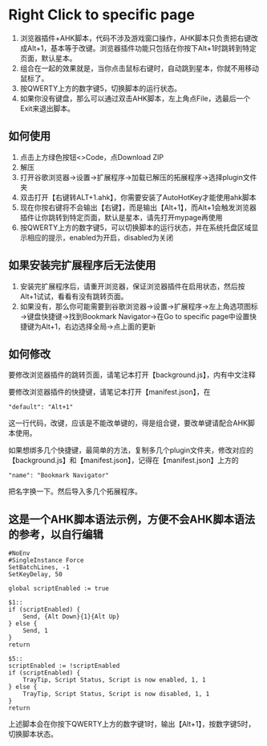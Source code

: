 # Right Click to specific page

1. 浏览器插件+AHK脚本，代码不涉及游戏窗口操作，AHK脚本只负责把右键改成Alt+1，基本等于改键。浏览器插件功能只包括在你按下Alt+1时跳转到特定页面，默认星本。
2. 组合在一起的效果就是，当你点击鼠标右键时，自动跳到星本，你就不用移动鼠标了。
3. 按QWERTY上方的数字键5，切换脚本的运行状态。
4. 如果你没有键盘，那么可以通过双击AHK脚本，左上角点File，选最后一个Exit来退出脚本。

## 如何使用

1. 点击上方绿色按钮<>Code，点Download ZIP
2. 解压
3. 打开谷歌浏览器→设置→扩展程序→加载已解压的拓展程序→选择plugin文件夹
4. 双击打开【右键转ALT+1.ahk】，你需要安装了AutoHotKey才能使用ahk脚本
5. 现在你按右键将不会输出【右键】，而是输出【Alt+1】，而Alt+1会触发浏览器插件让你跳转到特定页面，默认是星本，请先打开mypage再使用
6. 按QWERTY上方的数字键5，可以切换脚本的运行状态，并在系统托盘区域显示相应的提示，enabled为开启，disabled为关闭

## 如果安装完扩展程序后无法使用

1. 安装完扩展程序后，请重开浏览器，保证浏览器插件在启用状态，然后按Alt+1试试，看看有没有跳转页面。
2. 如果没有，那么你可能需要到谷歌浏览器→设置→扩展程序→左上角选项图标→键盘快捷键→找到Bookmark Navigator→在Go to specific page中设置快捷键为Alt+1，右边选择全局→点上面的更新

## 如何修改
要修改浏览器插件的跳转页面，请笔记本打开【background.js】，内有中文注释

要修改浏览器插件的快捷键，请笔记本打开【manifest.json】，在
```
"default": "Alt+1"
```
这一行代码，改键，应该是不能改单键的，得是组合键，要改单键请配合AHK脚本使用。

如果想绑多几个快捷键，最简单的方法，复制多几个plugin文件夹，修改对应的【background.js】和【manifest.json】，记得在【manifest.json】上方的
```
"name": "Bookmark Navigator"
```
把名字换一下。然后导入多几个拓展程序。

## 这是一个AHK脚本语法示例，方便不会AHK脚本语法的参考，以自行编辑
```
#NoEnv
#SingleInstance Force
SetBatchLines, -1
SetKeyDelay, 50

global scriptEnabled := true

$1::
if (scriptEnabled) {
    Send, {Alt Down}{1}{Alt Up}
} else {
    Send, 1
}
return

$5::
scriptEnabled := !scriptEnabled
if (scriptEnabled) {
    TrayTip, Script Status, Script is now enabled, 1, 1
} else {
    TrayTip, Script Status, Script is now disabled, 1, 1
}
return

```
上述脚本会在你按下QWERTY上方的数字键1时，输出【Alt+1】，按数字键5时，切换脚本状态。
